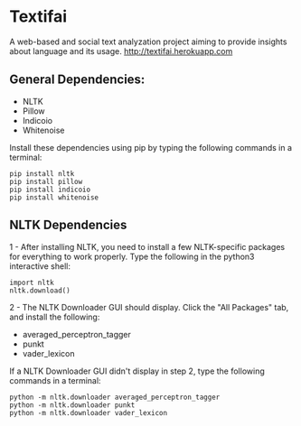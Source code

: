 # Textifai
A web-based and social text analyzation project aiming to provide insights about language and its usage. 
http://textifai.herokuapp.com

## General Dependencies: 
- NLTK
- Pillow
- Indicoio 
- Whitenoise

Install these dependencies using pip by typing the following commands in a terminal: 
```
pip install nltk 
pip install pillow
pip install indicoio 
pip install whitenoise
```

## NLTK Dependencies 
1 - After installing NLTK, you need to install a few NLTK-specific packages for everything to work properly. 
Type the following in the python3 interactive shell: 
```
import nltk 
nltk.download() 
```
2 - The NLTK Downloader GUI should display. Click the "All Packages" tab, and install the following:  
- averaged_perceptron_tagger
- punkt 
- vader_lexicon

If a NLTK Downloader GUI didn't display in step 2, type the following commands in a terminal: 
``` 
python -m nltk.downloader averaged_perceptron_tagger
python -m nltk.downloader punkt
python -m nltk.downloader vader_lexicon
```
